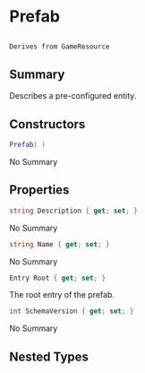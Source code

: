 # Prefab

## 
```c#
Derives from GameResource
```

## Summary

Describes a pre-configured entity.
## Constructors

```c#
Prefab( ) 
```
No Summary
## Properties

```c#
string Description { get; set; } 
```
No Summary
```c#
string Name { get; set; } 
```
No Summary
```c#
Entry Root { get; set; } 
```
The root entry of the prefab.
```c#
int SchemaVersion { get; set; } 
```
No Summary
## Nested Types

